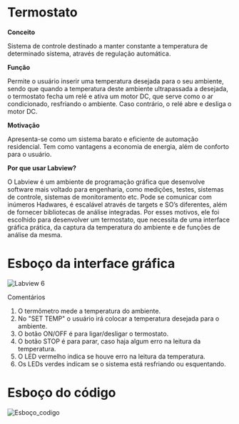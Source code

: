 # Termostato

**Conceito**  

Sistema de controle destinado a manter constante a temperatura de determinado sistema, através de regulação automática.  

**Função**  

Permite o usuário inserir uma temperatura desejada para o seu ambiente, sendo que quando a temperatura deste ambiente ultrapassada a desejada, o termostato fecha um relé e ativa um motor DC, que serve como o ar condicionado, resfriando o ambiente. Caso contrário, o relé abre e desliga o motor DC.  

**Motivação**  

Apresenta-se como um sistema barato e eficiente de automação residencial. Tem como vantagens a economia de energia, além de conforto para o usuário.

**Por que usar Labview?**

O Labview é um ambiente de programação gráfica que desenvolve software mais voltado para engenharia, como medições, testes, sistemas de controle, sistemas de monitoramento etc. Pode se comunicar com inúmeros Hadwares, é escalável através de targets e SO’s diferentes, além de fornecer bibliotecas de análise integradas. Por esses motivos, ele foi escolhido para desenvolver um termostato, que necessita de uma interface gráfica prática, da captura da temperatura do ambiente e de funções de análise da mesma.

# Esboço da interface gráfica
![Labview 6](https://user-images.githubusercontent.com/48916663/59390425-909e5200-8d47-11e9-89bb-5034148eee89.PNG)



 
Comentários

1. O termômetro mede a temperatura do ambiente.
2. No "SET TEMP" o usuário irá colocar a temperatura desejada para o ambiente.
3. O botão ON/OFF é para ligar/desligar o termostato.
4. O botão STOP é para parar, caso haja algum erro na leitura da temperatura.
5. O LED vermelho indica se houve erro na leitura da temperatura.
6. Os LEDs verdes indicam se o sistema está resfriando ou esquentando.

# Esboço do código

![Esboço_codigo](https://user-images.githubusercontent.com/48916663/59769312-41db4580-927c-11e9-8d53-a46221c9b056.PNG)
